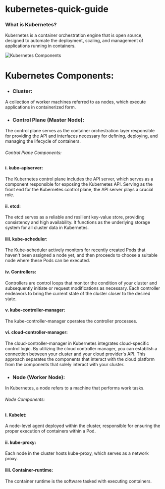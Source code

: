 # kubernetes-quick-guide

### What is Kubernetes?

Kubernetes is a container orchestration engine that is open source, designed to automate the deployment, scaling, and management of applications running in containers.

![Kubernetes Components]()

# Kubernetes Components:

* ### Cluster:

A collection of worker machines referred to as nodes, which execute applications in containerized form.

* ### Control Plane (Master Node):

The control plane serves as the container orchestration layer responsible for providing the API and interfaces necessary for defining, deploying, and managing the lifecycle of containers.

###### Control Plane Components:

#### i. kube-apiserver:

The Kubernetes control plane includes the API server, which serves as a component responsible for exposing the Kubernetes API. Serving as the front end for the Kubernetes control plane, the API server plays a crucial role.

#### ii. etcd:

The etcd serves as a reliable and resilient key-value store, providing consistency and high availability. It functions as the underlying storage system for all cluster data in Kubernetes.

#### iiii. kube-scheduler:

The Kube-scheduler actively monitors for recently created Pods that haven't been assigned a node yet, and then proceeds to choose a suitable node where these Pods can be executed.

#### iv. Controllers:

Controllers are control loops that monitor the condition of your cluster and subsequently initiate or request modifications as necessary. Each controller endeavors to bring the current state of the cluster closer to the desired state.

#### v. kube-controller-manager:

The kube-controller-manager operates the controller processes.

#### vi. cloud-controller-manager:

The cloud-controller-manager in Kubernetes integrates cloud-specific control logic. By utilizing the cloud controller manager, you can establish a connection between your cluster and your cloud provider's API. This approach separates the components that interact with the cloud platform from the components that solely interact with your cluster.

* ### Node (Worker Node):

In Kubernetes, a node refers to a machine that performs work tasks.

######	Node Components:

#### i. Kubelet:

A node-level agent deployed within the cluster, responsible for ensuring the proper execution of containers within a Pod.

#### ii. kube-proxy:

Each node in the cluster hosts kube-proxy, which serves as a network proxy.

#### iiii. Container-runtime:

The container runtime is the software tasked with executing containers.


